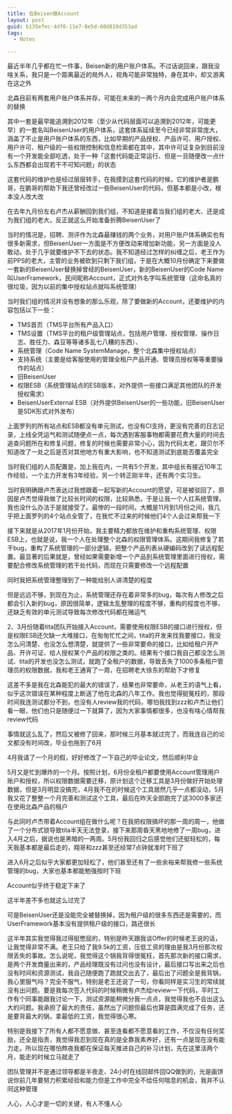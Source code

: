 ```yaml
---
title: 在Beisen做Account
layout: post
guid: b135efec-4df6-11e7-8e5d-60d819d353ad
tags:
  - Notes

---
```


最近半年几乎都在忙一件事，Beisen新的用户账户体系。不过话说回来，跟我没啥关系，我只是一个距离最近的局外人，视角可能非常独特，身在其中，却又游离在这之外

北森目前有两套用户账户体系并存，可能在未来的一两个月内会完成用户账户体系的替换

其中一套是最早能追溯到2012年（至少从代码层面可以追溯到2012年，可能更早）的一套名叫BeisenUser的用户体系，这套体系延续至今已经非常非常庞大，涵盖了不止是用户账户体系的东西，比如早期的产品授权、产品许可、用户授权、用户许可、租户级的一些权限控制和信息检索都在其中，其中许可证复杂到目前没有一个开发能全部吃透，处于一种「这套代码能正常运行、但是一旦随便改一点什么东西都会出现若干不可知问题」的状态

这套代码的维护也是经过层层转手，在我摸到这套代码的时候，它的维护者是鹏哥，在鹏哥的帮助下我还曾经改过一些BeisenUser的代码，但基本都是小改，根本没人改大改

在去年九月份左右卢杰从薪酬回到我们组，不知道是接着当我们组的老大、还是成为我们组的老大，反正就这么开始准备折腾BeisenUser了

当时的情况是，招聘、测评作为北森最赚钱的两个业务，对用户账户体系确实也有很多新需求，但BeisenUser一方面是不方便改动来增加新功能，另一方面是没人敢动，处于几乎就要维护不下去的状态。我不知道经过怎样的纠缠之后，老王作为前PPS的老大，主管的业务被砍到只剩下我们组，于是在大概10月份确定下来要做一套新的BeisenUser替换掉曾经的BeisenUser，新的BeisenUser的Code Name叫UserFramework，民间昵称Account，正式对外名字叫系统管理（这命名真的很垃圾，因为以前的集中授权站点就叫系统管理）

当时我们组的情况并没有想象的那么乐观，除了要做新的Account，还要维护的内容包括以下一些：

+ TMS首页（TMS平台所有产品入口）
+ TMS设置（TMS平台的租户级管理站点，包括用户管理、授权管理、操作日志、胜任力、森豆等等诸多乱七八糟的东西）、
+ 系统管理（Code Name SystemManage，整个北森集中授权站点）
+ 支持系统（主要是给客服使用的管理全租户产品开通、管理员授权等等重要操作的站点）
+ 旧BeisenUser
+ 权限ESB（系统管理站点的ESB版本，对外提供一些接口满足其他团队的开发授权需求）
+ BeisenUserExternal ESB（对外提供BeisenUser的一些功能，旧BeisenUser是SDK形式对外发布）

上面罗列的所有站点和ESB都没有单元测试，也没有CI支持，更没有完善的日志记录，上线全凭运气和测试随便点一点，每次遇到客服事物都需要花费大量的时间去追查问题所在和修复问题，修复的时候也需要非常小心，因为代码太老，跟贝尔不知道改了一处之后是否对其他地方有重大影响，也不知道测试到底能否覆盖完全

当时我们组的人员配置是，加上我在内，一共有5个开发，其中组长有接近10年工作经验，一个主力开发有3年经验，另一个转正刚半年，还有两个实习生。

当时我明确跟卢杰表达过我想跟着一起写新的Account的愿望，可是被驳回了，原因是卢杰觉得我做了比较长时间的权限，比较熟悉，于是让我一个人扛系统管理，我也没什么办法于是就接受了。最惨的一段时间，大概是11月到1月份之间，我几乎把上面罗列的4个站点全管了，在我忙不过来的时候他们4个人会过来帮我一下

接下来就是从2017年1月份开始，我主要精力都放在维护和重构系统管理、权限ESB上，也就是说，我一个人在处理整个北森的权限管理体系。这期间我修复了若干bug，重构了系统管理的一部分逻辑，把整个产品列表从硬编码改到了读远程配置。最显著的后果就是，曾经如果需要新增一个产品到系统管理里面进行授权，需要配合修改系统管理的若干处代码，而现在只需要修改一个远程配置

同时我把系统管理整理到了一种能给别人讲清楚的程度

但是远远不够，到现在为止，系统管理还存在着非常多的bug，每次有人修改之后都会引入新的bug，原因很简单，逻辑太乱整理的程度不够，重构的程度也不够，还缺乏有效的单元测试导致每次修改代码都在赌运气

2、3月份随着tita团队开始接入Account，需要使用权限ESB的接口进行授权，但是权限ESB还欠缺一大堆接口，在匆匆忙忙之间，tita的开发来找我要接口，我没怎么问清楚、也没怎么想清楚，就提供了一些非常要命的接口，比如给租户开产品、开许可证、给人授权某个产品的权限之类的。结果有个接口我自己都没怎么测试、tita的开发也没怎么测试，就跑了全租户的数据，导致丢失了1000多条租户管理员的权限数据，我和老王通宵了一周，在招聘老大徐东的帮助下才修复

这差不多是我在北森能犯的最大的错误了，结果也非常要命，从老王的语气上看，似乎这次错误在某种程度上断送了他在北森的八年工作。我也觉得挺冤枉的，那段时间我连测试都分不到，也没有人review我的代码，哪怕我找到zzz和卢杰让他们看一眼，他们也只是随便过一下就算了，因为大家事情都很多，也没有啥心情帮我review代码

事情就这么乱了，然后又被修了回来，那时候三月基本就过完了，而我连自己的论文都没有时间改，毕业也拖到了6月

4月我请了一个月的假，好好修改了一下自己的毕业论文，然后顺利毕业

5月又是忙到爆炸的一个月。按照计划，6月份全租户都要使用Account管理用户账户和授权，所以权限数据需要迁移，原计划这个迁移工具是3月份做好开始处理数据，但是3月明显没搞完，4月我不在的时候这个工具居然几乎一点都没动，5月我又花了整整一个月完善和测试这个工具，最后在昨天全部跑完了这3000多家还在使用北森产品的租户

与此同时卢杰带着Account组在做什么呢？在我把权限搞坏的那一周的周一，他做了一个分布式锁导致tita半天无法登录，接下来那周昏天黑地地修了一周bug，进入4月之后，据说也是黑暗的一两周。5月份我回归之后感觉他们还挺轻松的，每天我基本都是最后走的，翔哥和zzz甚至还经常7点钟就准时下班了

进入6月之后似乎大家都更加轻松了，他们甚至还有了一些余裕来帮我修一些系统管理的bug，大家也基本都能勉强按时下班

Account似乎终于稳定下来了

这半年差不多也就这么过完了

可是BeisenUser还是没能完全被替换掉，因为租户级的很多东西还是需要的，而UserFramework基本没有提供租户级的接口，路还很长

这半年其实我觉得我过得挺憋屈的，特别是昨天跟我谈Offer的时候老王说的话，让我觉得非常不满。老王只给了我9.5k的工资，压低工资的理由是我3月份那次权限丢失的事故。怎么说呢，我觉得这个锅我背得很冤枉，首先那次新的接口需求，是两个开发商量出来的，产品经理既没有过问也没有设计，最后接口写出来之后也没有时间和资源测试，我自己随便跑了跑就交出去了，最后出了问题全是我背锅，我心里服气吗？完全不服气，特别是老王还说了一句，你看同样是实习生的常续就没有出问题。要是我每次签入代码的时候稍微有卢杰给review一下代码，平时工作有个同事能跟我讨论一下，测试资源能稍微分我一点点，我觉得我也不会出这么大的问题。我承担了最大的责任，虽然出了问题但最后也算是圆满完成了任务，还是要背最大的锅，拿最低的工资，我觉得很心寒。

特别是我接下了所有人都不愿意做、甚至连看都不愿意看的工作，不仅没有任何奖励，还全是指责，我觉得我忍到现在真的是全靠我素养好，还有一点是现在没有能力走。所以现在哪怕熬夜我都在保证每天推进自己的补习计划，先在这里活两个月，能走的时候立马就走了

团队管理并不是通过领导都是半夜走、24小时在线回邮件回QQ做到的，光是画饼说你前几年要努力积累经验和能力但是工作中完全不给任何喘息的机会，我并不认同这种管理

人心，人心才是一切的关键，有人不懂人心